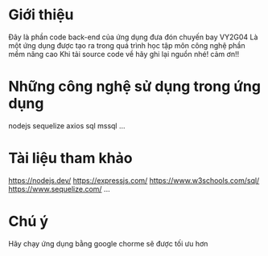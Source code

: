 # Giới thiệu

Đây là phần code back-end của ứng dụng đưa đón chuyến bay VY2G04
Là một ứng dụng được tạo ra trong quá trình học tập môn công nghệ phần mềm nâng cao
Khi tải source code về hãy ghi lại nguồn nhé! cảm ơn!!

# Những công nghệ sử dụng trong ứng dụng

nodejs
sequelize
axios
sql
mssql
...

# Tài liệu tham khảo

https://nodejs.dev/
https://expressjs.com/
https://www.w3schools.com/sql/
https://www.sequelize.com/
...

# Chú ý

Hãy chạy ứng dụng bằng google chorme sẽ được tối ưu hơn
